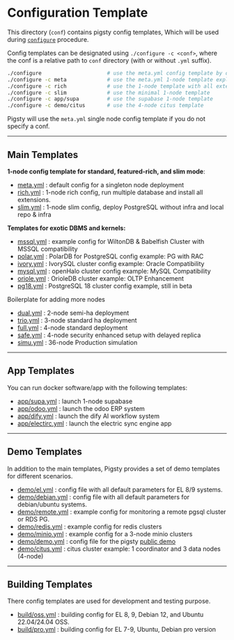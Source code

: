 # Configuration Template

This directory (`conf`) contains pigsty config templates, Which will be used during [`configure`](https://pgsty.com/docs/config/configure) procedure.

Config templates can be designated using `./configure -c <conf>`, where the conf is a relative path to `conf` directory (with or without `.yml` suffix).

```bash
./configure                     # use the meta.yml config template by default
./configure -c meta             # use the meta.yml 1-node template explicitly
./configure -c rich             # use the 1-node template with all extensions & minio
./configure -c slim             # use the minimal 1-node template
./configure -c app/supa         # use the supabase 1-node template
./configure -c demo/citus       # use the 4-node citus template
```

Pigsty will use the `meta.yml` single node config template if you do not specify a conf. 


----------

## Main Templates

**1-node config template for standard, featured-rich, and slim mode**:

* [meta.yml](meta.yml) : default config for a singleton node deployment
* [rich.yml](rich.yml) : 1-node rich config, run multiple database and install all extensions.
* [slim.yml](slim.yml) : 1-node slim config, deploy PostgreSQL without infra and local repo & infra

**Templates for exotic DBMS and kernels:**

* [mssql.yml](mssql.yml) : example config for WiltonDB & Babelfish Cluster with MSSQL compatibility
* [polar.yml](polar.yml) : PolarDB for PostgreSQL config example: PG with RAC
* [ivory.yml](ivory.yml) : IvorySQL cluster config example: Oracle Compatibility
* [mysql.yml](mysql.yml) : openHalo cluster config example: MySQL Compatibility
* [oriole.yml](oriole.yml) : OrioleDB cluster example: OLTP Enhancement
* [pg18.yml](pg18.yml) : PostgreSQL 18 cluster config example, still in beta

Boilerplate for adding more nodes

* [dual.yml](dual.yml) : 2-node semi-ha deployment
* [trio.yml](trio.yml) : 3-node standard ha deployment
* [full.yml](full.yml) : 4-node standard deployment
* [safe.yml](safe.yml) : 4-node security enhanced setup with delayed replica
* [simu.yml](simu.yml) : 36-node Production simulation


----------

## App Templates

You can run docker software/app with the following templates:

* [app/supa.yml](app/supa.yml) : launch 1-node supabase
* [app/odoo.yml](app/odoo.yml) : launch the odoo ERP system
* [app/dify.yml](app/dify.yml) : launch the dify AI workflow system
* [app/electirc.yml](app/electric.yml) : launch the electric sync engine app

----------

## Demo Templates

In addition to the main templates, Pigsty provides a set of demo templates for different scenarios.

* [demo/el.yml](demo/remote.yml) : config file with all default parameters for EL 8/9 systems.
* [demo/debian.yml](demo/debian.yml) : config file with all default parameters for debian/ubuntu systems.
* [demo/remote.yml](demo/remote.yml) : example config for monitoring a remote pgsql cluster or RDS PG.
* [demo/redis.yml](demo/redis.yml) : example config for redis clusters
* [demo/minio.yml](demo/minio.yml) : example config for a 3-node minio clusters
* [demo/demo.yml](demo/demo.yml) : config file for the pigsty [public demo](https://demo.pigsty.cc)
* [demo/citus.yml](demo/citus.yml) : citus cluster example: 1 coordinator and 3 data nodes (4-node)

----------

## Building Templates

There config templates are used for development and testing purpose.

* [build/oss.yml](build/oss.yml) : building config for EL 8, 9, Debian 12, and Ubuntu 22.04/24.04 OSS.
* [build/pro.yml](build/pro.yml) : building config for EL 7-9, Ubuntu, Debian pro version
